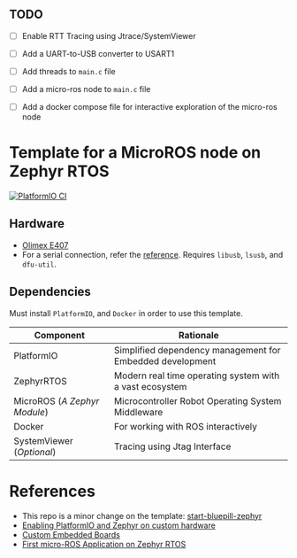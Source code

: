 ## TODO
- [ ] Enable RTT Tracing using Jtrace/SystemViewer
- [ ] Add a UART-to-USB converter to USART1
- [ ] Add threads to `main.c` file
- [ ] Add a micro-ros node to `main.c` file
- [ ] Add a docker compose file for interactive exploration of the micro-ros node


# Template for a MicroROS node on Zephyr RTOS
[![PlatformIO CI](https://github.com/TechnocultureResearch/micro-ros-zephyr-template/actions/workflows/main.yml/badge.svg)](https://github.com/TechnocultureResearch/micro-ros-zephyr-template/actions/workflows/main.yml)

## Hardware
- [Olimex E407](https://docs.zephyrproject.org/latest/boards/arm/olimex_stm32_e407/doc/index.html)
- For a serial connection, refer the [reference](https://github.com/NicHub/STM32-E407-BLINK). Requires `libusb`, `lsusb`, and `dfu-util`.

## Dependencies
Must install `PlatformIO`, and `Docker` in order to use this template.

| Component                     | Rationale |
| ----------------------------- | ---------------------------------------------------------------- |
| PlatformIO                    | Simplified dependency management for Embedded development        |
| ZephyrRTOS                    | Modern real time operating system with a vast ecosystem          |
| MicroROS (*A Zephyr Module*)  | Microcontroller Robot Operating System Middleware                |
| Docker                        | For working with ROS interactively                               |
| SystemViewer (*Optional*)     | Tracing using Jtag Interface                                     |


# References
- This repo is a minor change on the template: [start-bluepill-zephyr](https://github.com/TechnocultureResearch/start-bluepill-zephyr)
- [Enabling PlatformIO and Zephyr on custom hardware](https://www.zephyrproject.org/enabling-platformio-and-zephyr-on-custom-hardware/)
- [Custom Embedded Boards](https://docs.platformio.org/en/latest/platforms/creating_board.html)
- [First micro-ROS Application on Zephyr RTOS](https://www.zephyrproject.org/first-micro-ros-application-on-zephyr-rtos/)
